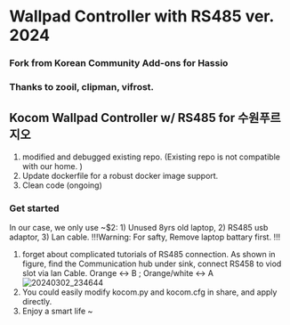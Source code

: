 # Wallpad Controller with RS485 ver. 2024 
### Fork from Korean Community Add-ons for Hassio
### Thanks to zooil, clipman, vifrost.

## Kocom Wallpad Controller w/ RS485 for 수원푸르지오
1. modified and debugged existing repo. (Existing repo is not compatible with our home. )
2. Update dockerfile for a robust docker image support.
3. Clean code (ongoing)

### Get started
In our case, we only use ~$2:  1) Unused 8yrs old laptop, 2) RS485 usb adaptor, 3) Lan cable. 
!!!Warning: For safty, Remove laptop battary first. !!!
1. forget about complicated tutorials of RS485 connection. As shown in figure, find the Communication hub under sink, connect RS458 to viod slot via lan Cable.
   Orange <-> B ; Orange/white  <-> A
![20240302_234644](https://github.com/hadonga/HA_kocom_addons/assets/6219085/d5a73352-7311-4a6b-81f8-cc465bcf2442)
2. You could easily modify kocom.py and kocom.cfg in share, and apply directly.
3. Enjoy a smart life ~

